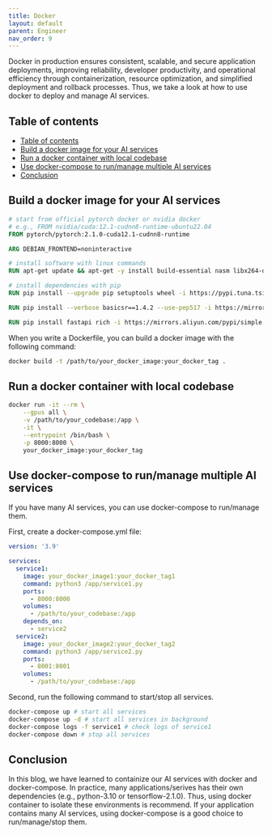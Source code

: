 ```yaml
---
title: Docker
layout: default
parent: Engineer
nav_order: 9
---
```

Docker in production ensures consistent, scalable, and secure application deployments, improving reliability, developer productivity, and operational efficiency through containerization, resource optimization, and simplified deployment and rollback processes. Thus, we take a look at how to use docker to deploy and manage AI services.

## Table of contents
- [Table of contents](#table-of-contents)
- [Build a docker image for your AI services](#build-a-docker-image-for-your-ai-services)
- [Run a docker container with local codebase](#run-a-docker-container-with-local-codebase)
- [Use docker-compose to run/manage multiple AI services](#use-docker-compose-to-runmanage-multiple-ai-services)
- [Conclusion](#conclusion)

## Build a docker image for your AI services
```Dockerfile
# start from official pytorch docker or nvidia docker
# e.g., FROM nvidia/cuda:12.1-cudnn8-runtime-ubuntu22.04
FROM pytorch/pytorch:2.1.0-cuda12.1-cudnn8-runtime

ARG DEBIAN_FRONTEND=noninteractive

# install software with linux commands
RUN apt-get update && apt-get -y install build-essential nasm libx264-dev libv4l-dev ffmpeg libsm6 libxext6

# install dependencies with pip
RUN pip install --upgrade pip setuptools wheel -i https://pypi.tuna.tsinghua.edu.cn/simple

RUN pip install --verbose basicsr==1.4.2 --use-pep517 -i https://mirrors.aliyun.com/pypi/simple

RUN pip install fastapi rich -i https://mirrors.aliyun.com/pypi/simple
```

When you write a Dockerfile, you can build a docker image with the following command:
```bash
docker build -t /path/to/your_docker_image:your_docker_tag .
```

## Run a docker container with local codebase
```bash
docker run -it --rm \
    --gpus all \
    -v /path/to/your_codebase:/app \
    -it \
    --entrypoint /bin/bash \
    -p 8000:8000 \
    your_docker_image:your_docker_tag
```

## Use docker-compose to run/manage multiple AI services
If you have many AI services, you can use docker-compose to run/manage them.

First, create a docker-compose.yml file:
```yaml
version: '3.9'

services:
  service1:
    image: your_docker_image1:your_docker_tag1
    command: python3 /app/service1.py
    ports:
      - 8000:8000
    volumes:
      - /path/to/your_codebase:/app
    depends_on:
      - service2
  service2:
    image: your_docker_image2:your_docker_tag2
    command: python3 /app/service2.py
    ports:
      - 8001:8001
    volumes:
      - /path/to/your_codebase:/app
```
Second, run the following command to start/stop all services.

```bash
docker-compose up # start all services
docker-compose up -d # start all services in background
docker-compose logs -f service1 # check logs of service1
docker-compose down # stop all services
```

## Conclusion
In this blog, we have learned to containize our AI services with docker and docker-compose. In practice, many applications/serives has their own dependencies (e.g., python-3.10 or tensorflow-2.1.0). Thus, using docker container to isolate these environments is recommend. If your application contains many AI services, using docker-compose is a good choice to run/manage/stop them.